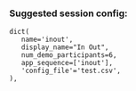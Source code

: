 ### Suggested session config:

```
dict(
   name='inout',
   display_name="In Out",
   num_demo_participants=6,
   app_sequence=['inout'],
   'config_file'='test.csv',
),
```
